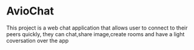 # AvioChat 
This project is a web chat application that allows user to connect to their peers quickly, they can chat,share image,create rooms and have a light coversation over the app
